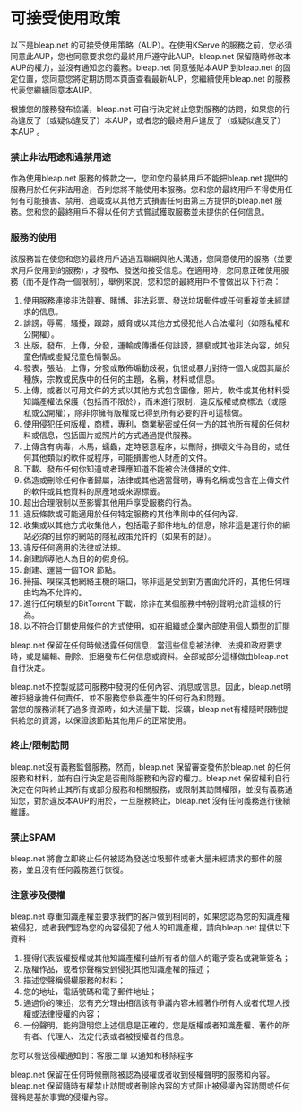 # 可接受使用政策

以下是bleap.net 的可接受使用策略（AUP）。在使用KServe 的服務之前，您必須同意此AUP，您也同意要求您的最終用戶遵守此AUP。bleap.net 保留隨時修改本AUP的權力，並沒有通知您的義務。bleap.net 同意張貼本AUP 到bleap.net 的固定位置，您同意您將定期訪問本頁面查看最新AUP，您繼續使用bleap.net 的服務代表您繼續同意本AUP。

根據您的服務發布協議，bleap.net 可自行決定終止您對服務的訪問，如果您的行為違反了（或疑似違反了）本AUP，或者您的最終用戶違反了（或疑似違反了）本AUP 。

### 禁止非法用途和違禁用途

作為使用bleap.net 服務的條款之一，您和您的最終用戶不能把bleap.net 提供的服務用於任何非法用途，否則您將不能使用本服務。您和您的最終用戶不得使用任何有可能損害、禁用、過載或以其他方式損害任何由第三方提供的bleap.net 服務。您和您的最終用戶不得以任何方式嘗試獲取服務並未提供的任何信息。

### 服務的使用

該服務旨在使您和您的最終用戶通過互聯網與他人溝通，您同意使用的服務（並要求用戶使用到的服務），才發布、發送和接受信息。在適用時，您同意正確使用服務（而不是作為一個限制），舉例來說，您和您的最終用戶不會做出以下行為：

1. 使用服務連接非法競賽、賭博、非法彩票、發送垃圾郵件或任何重複並未經請求的信息。
2. 誹謗，辱罵，騷擾，跟踪，威脅或以其他方式侵犯他人合法權利（如隱私權和公開權）。
3. 出版，發布，上傳，分發，運輸或傳播任何誹謗，猥褻或其他非法內容，如兒童色情或虛擬兒童色情製品。
4. 發表，張貼，上傳，分發或散佈煽動歧視，仇恨或暴力對待一個人或因其屬於種族，宗教或民族中的任何的主題，名稱，材料或信息。
5. 上傳，或者以可用文件的方式以其他方式包含圖像，照片，軟件或其他材料受知識產權法保護（包括而不限於），而未進行限制，違反版權或商標法（或隱私或公開權），除非你擁有版權或已得到所有必要的許可這樣做。
6. 使用侵犯任何版權，商標，專利，商業秘密或任何一方的其他所有權的任何材料或信息，包括圖片或照片的方式通過提供服務。
7. 上傳含有病毒，木馬，蠕蟲，定時惡意程序，以刪除，損壞文件為目的，或任何其他類似的軟件或程序，可能損害他人財產的文件。
8. 下載、發布任何你知道或者理應知道不能被合法傳播的文件。
9. 偽造或刪除任何作者歸屬，法律或其他適當聲明，專有名稱或包含在上傳文件的軟件或其他資料的原產地或來源標籤。
10. 超出合理限制以至影響其他用戶享受服務的行為。
11. 違反條款或可能適用於任何特定服務的其他準則中的任何內容。
12. 收集或以其他方式收集他人，包括電子郵件地址的信息，除非這是運行你的網站必須的且你的網站的隱私政策允許的（如果有的話）。
13. 違反任何適用的法律或法規。
14. 創建誤導他人為目的的假身份。
15. 創建、運營一個TOR 節點。
16. 掃描、嗅探其他網絡主機的端口，除非這是受到對方書面允許的，其他任何理由均為不允許的。
17. 進行任何類型的BitTorrent 下載，除非在某個服務中特別聲明允許這樣的行為。
18. 以不符合訂閱使用條件的方式使用，如在組織或企業內部使用個人類型的訂閱

bleap.net 保留在任何時候透露任何信息，當這些信息被法律、法規和政府要求時，或是編輯、刪除、拒絕發布任何信息或資料。全部或部分這樣做由bleap.net 自行決定。

bleap.net不控製或認可服務中發現的任何內容、消息或信息。因此，bleap.net明確拒絕承擔任何責任，並不服務您參與產生的任何行為和問題。  
當您的服務消耗了過多資源時，如大流量下載、採礦，bleap.net有權隨時限制提供給您的資源，以保證該節點其他用戶的正常使用。

### 終止/限制訪問

bleap.net沒有義務監督服務，然而，bleap.net 保留審查發佈於bleap.net 的任何服務和材料，並有自行決定是否刪除服務和內容的權力。bleap.net 保留權利自行決定在何時終止其所有或部分服務和相關服務，或限制其訪問權限，並沒有義務通知您，對於違反本AUP的用於，一旦服務終止，bleap.net 沒有任何義務進行後續維護。

### 禁止SPAM

bleap.net 將會立即終止任何被認為發送垃圾郵件或者大量未經請求的郵件的服務，並且沒有任何義務進行恢復。

### 注意涉及侵權

bleap.net 尊重知識產權並要求我們的客戶做到相同的，如果您認為您的知識產權被侵犯，或者我們認為您的內容侵犯了他人的知識產權，請向bleap.net 提供以下資料：

1. 獲得代表版權授權或其他知識產權利益所有者的個人的電子簽名或親筆簽名；
2. 版權作品，或者你聲稱受到侵犯其他知識產權的描述；
3. 描述您聲稱侵權服務的材料；
4. 您的地址，電話號碼和電子郵件地址；
5. 通過你的陳述，您有充分理由相信該有爭議內容未經著作所有人或者代理人授權或法律授權的內容；
6. 一份聲明，能夠證明您上述信息是正確的，您是版權或者知識產權、著作的所有者、代理人、法定代表或者被授權者的信息。

您可以發送侵權通知到：客服工單 以通知和移除程序

bleap.net 保留在任何時候刪除被認為侵權或者收到侵權聲明的服務和內容。bleap.net 保留隨時有權禁止訪問或者刪除內容的方式阻止被侵權內容訪問或任何聲稱是基於事實的侵權內容。

